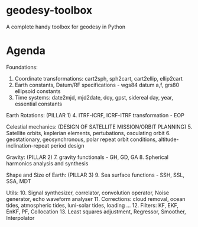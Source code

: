 # geodesy-toolbox
A complete handy toolbox for geodesy in Python

# Agenda
Foundations:
1. Coordinate transformations: cart2sph, sph2cart, cart2ellip, ellip2cart
2. Earth constants, Datum/RF specifications - wgs84 datum a,f, grs80 ellipsoid constants
3. Time systems: date2mjd, mjd2date, doy, gpst, sidereal day, year, essential constants

Earth Rotations: (PILLAR 1)
4. ITRF-ICRF, ICRF-ITRF transformation - EOP

Celestial mechanics: (DESIGN OF SATELLITE MISSION/ORBIT PLANNING)
5. Satellite orbits, keplerian elements, pertubations, osculating orbit
6. geostationary, geosynchronous, polar repeat orbit conditions, altitude-inclination-repeat period design

Gravity: (PILLAR 2)
7. gravity functionals - GH, GD, GA
8. Spherical harmonics analysis and synthesis

Shape and Size of Earth: (PILLAR 3)
9. Sea surface functions - SSH, SSL, SSA, MDT

Utils:
10. Signal synthesizer, correlator, convolution operator, Noise generator, echo waveform analyser
11. Corrections: cloud removal, ocean tides, atmospheric tides, luni-solar tides, loading ...
12. Filters: KF, EKF, EnKF, PF, Collocation
13. Least squares adjustment, Regressor, Smoother, Interpolator
